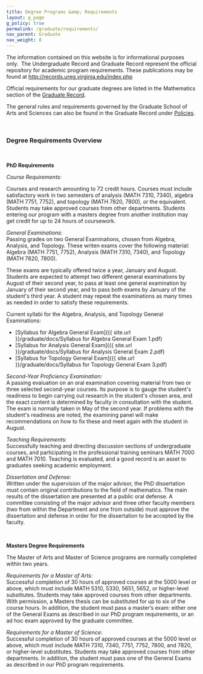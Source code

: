 ```yaml
---
title: Degree Programs &amp; Requirements
layout: g_page
g_policy: true
permalink: /graduate/requirements/
nav_parent: Graduate
nav_weight: 8
---
```

<p>The information contained on this website is for informational purposes only.&nbsp; The Undergraduate Record and Graduate Record represent the official repository for academic program requirements. These publications may be found at <a href="http://records.ureg.virginia.edu/index.php">http://records.ureg.virginia.edu/index.php</a></p>

<p>Official requirements for our graduate degrees are listed in the Mathematics section of the <a href="//records.ureg.virginia.edu/preview_program.php?catoid=38&amp;poid=4093"> Graduate Record</a>.</p>

<p>The general rules and requirements governed by the Graduate School of Arts and Sciences can also be found in the Graduate Record under <a href="http://records.ureg.virginia.edu/content.php?catoid=38&amp;navoid=2193">Policies</a>.</p>

<p>&nbsp;</p>

<h3>Degree Requirements Overview</h3>

<p>&nbsp;</p>

<p><strong>PhD Requirements</strong></p>

<p><em>Course Requirements:</em></p>

<p>Courses and research amounting to 72 credit hours. Courses must include satisfactory work in two semesters of analysis (MATH 7310, 7340), algebra (MATH 7751, 7752), and topology (MATH 7820, 7800), or the equivalent. Students may take approved courses from other departments. Students entering our program with a masters degree from another institution may get credit for up to 24 hours of coursework.</p>

<p><em>General Examinations:</em><br />
Passing grades on two General Examinations, chosen from Algebra, Analysis, and Topology. These writen exams cover the following material: Algebra (MATH 7751, 7752), Analysis (MATH 7310, 7340), and Topology (MATH 7820, 7800).</p>

<p>These exams are typically offered twice a year, January and August. Students are expected to attempt two different general examinations by August of their second year, to pass at least one general examination by January of their second year, and to pass both exams by January of the student&#39;s third year. A student may repeat the examinations as many times as needed in order to satisfy these requirements.</p>

<p>Current syllabi for the Algebra, Analysis, and Topology General Examinations:</p>

- [Syllabus for Algebra General Exam]({{ site.url }}/graduate/docs/Syllabus for Algebra General Exam 1.pdf)
- [Syllabus for Analysis General Exam]({{ site.url }}/graduate/docs/Syllabus for Analysis General Exam 2.pdf)
- [Syllabus for Topology General Exam]({{ site.url }}/graduate/docs/Syllabus for Topology General Exam 3.pdf)

<p><em>Second-Year Proficiency Examination:</em><br />
A passing evaluation on an oral examination covering material from two or three selected second-year courses. Its purpose is to gauge the student&#39;s readiness to begin carrying out research in the student&#39;s chosen area, and the exact content is determined by faculty in consultation with the student. The exam is normally taken in May of the second year. If problems with the student&#39;s readiness are noted, the examining panel will make recommendations on how to fix these and meet again with the student in August.</p>

<p><em>Teaching Requirements:</em><br />
Successfully teaching and directing discussion sections of undergraduate courses, and participating in the professional training seminars MATH 7000 and MATH 7010. Teaching is evaluated, and a good record is an asset to graduates seeking academic employment.</p>

<p><em>Dissertation and Defense:</em><br />
Written under the supervision of the major advisor, the PhD dissertation must contain original contributions to the field of mathematics. The main results of the dissertation are presented at a public oral defense. A committee consisting of the major advisor and three other faculty members (two from within the Department and one from outside) must approve the dissertation and defense in order for the dissertation to be accepted by the faculty.</p>

<p>&nbsp;</p>

<p><strong>Masters Degree Requirements</strong></p>

<p>The Master of Arts and Master of Science programs are normally completed within two years.</p>

<p><em>Requirements for a Master of Arts:</em><br />
Successful completion of 30 hours of approved courses at the 5000 level or above, which must include MATH 5310, 5330, 5651, 5652, or higher-level substitutes. Students may take approved courses from other departments. With permission, a Masters thesis can be substituted for up to six of the course hours.&nbsp;In addition, the student must pass a master&rsquo;s exam: either one of the General Exams as described in our PhD program requirements, or an ad hoc exam approved by the graduate committee.</p>

<p><em>Requirements for a Master of Science:</em><br />
Successful completion of 30 hours of approved courses at the 5000 level or above, which must include MATH 7310, 7340, 7751, 7752, 7800, and 7820, or higher-level substitutes. Students may take approved courses from other departments. In addition, the student must pass one of the General Exams as described in our PhD program requirements.</p>
